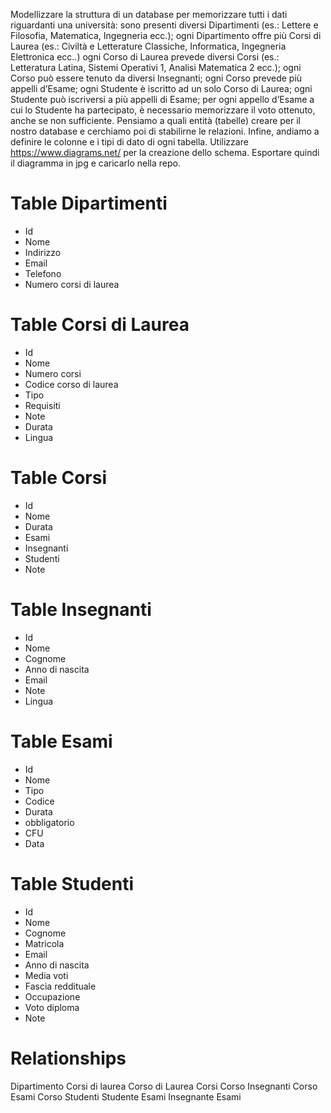Modellizzare la struttura di un database per memorizzare tutti i dati riguardanti una università:
sono presenti diversi Dipartimenti (es.: Lettere e Filosofia, Matematica, Ingegneria ecc.);
ogni Dipartimento offre più Corsi di Laurea (es.: Civiltà e Letterature Classiche, Informatica, Ingegneria Elettronica ecc..)
ogni Corso di Laurea prevede diversi Corsi (es.: Letteratura Latina, Sistemi Operativi 1, Analisi Matematica 2 ecc.);
ogni Corso può essere tenuto da diversi Insegnanti;
ogni Corso prevede più appelli d’Esame;
ogni Studente è iscritto ad un solo Corso di Laurea;
ogni Studente può iscriversi a più appelli di Esame;
per ogni appello d’Esame a cui lo Studente ha partecipato, è necessario memorizzare il voto ottenuto, anche se non sufficiente. Pensiamo a quali entità (tabelle) creare per il nostro database e cerchiamo poi di stabilirne le relazioni. Infine, andiamo a definire le colonne e i tipi di dato di ogni tabella.
Utilizzare https://www.diagrams.net/ per la creazione dello schema. Esportare quindi il diagramma in jpg e caricarlo nella repo.


# Table Dipartimenti
- Id
- Nome
- Indirizzo
- Email
- Telefono
- Numero corsi di laurea

# Table Corsi di Laurea
- Id
- Nome
- Numero corsi
- Codice corso di laurea
- Tipo
- Requisiti
- Note
- Durata
- Lingua

# Table Corsi
- Id
- Nome
- Durata
- Esami
- Insegnanti
- Studenti
- Note



# Table Insegnanti
- Id
- Nome
- Cognome
- Anno di nascita
- Email
- Note
- Lingua


# Table Esami
- Id
- Nome
- Tipo
- Codice
- Durata
- obbligatorio
- CFU
- Data


# Table Studenti
- Id
- Nome
- Cognome
- Matricola
- Email
- Anno di nascita
- Media voti
- Fascia reddituale
- Occupazione
- Voto diploma
- Note


# Relationships 

Dipartimento <oneToMany> Corsi di laurea 
Corso di Laurea <manyToMany> Corsi 
Corso <manyToMany> Insegnanti 
Corso <oneToMany> Esami
Corso <manyToMany> Studenti
Studente <manyToMany> Esami
Insegnante <manyToMany> Esami